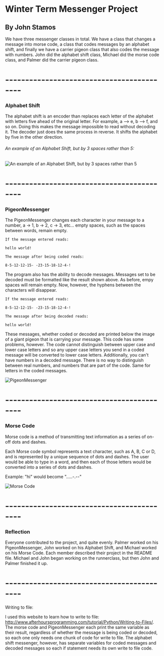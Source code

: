 # Winter Term Messenger Project

## By John Stamos

We have three messenger classes in total. We have a class that changes a message into morse code,
a class that codes messages by an alphabet shift, and finally we have a carrier pigeon class that
also codes the message with numbers. John did the alphabet shift class, Michael did the morse code
class, and Palmer did the carrier pigeon class.

# ------------------------------------------

### Alphabet Shift

The alphabet shift is an encoder than replaces each letter of the alphabet with letters five ahead
of the original letter. For example, a --> e, b --> f, and so on. Doing this makes the message impossible 
to read without decoding it. The decoder just does the same process in reverse. It shifts the alphabet 
by five in the other direction.

###### An example of an Alphabet Shift, but by 3 spaces rather than 5:

![An example of an Alphabet Shift, but by 3 spaces rather than 5](http://www.101computing.net/wp/wp-content/uploads/Caesar_substition_cipher-2.png)

# ------------------------------------------

### PigeonMessenger

The PigeonMessenger changes each character in your message to a number, a -> 1, b -> 2, c -> 3, etc... empty spaces,
such as the spaces between words, remain empty. 

	If the message entered reads: 

	hello world!

	The message after being coded reads:

	8-5-12-12-15- -23-15-18-12-4-!

The program also has the ability to decode messages. Messages set to be decoded must be formatted like the result shown above.
As before, empy spaces will remain empty. Now, however, the hyphens between the characters will disappear.

	If the message entered reads:

	8-5-12-12-15- -23-15-18-12-4-!

	The message after being decoded reads:

	hello world!

These messages, whether coded or decoded are printed below the image of a giant pigeon that is carrying your message.
This code has some problems, however. The code cannot distinguish between upper case and lower case letters and so any upper case letters you
send in a coded message will be converted to lower case letters. Additionally, you can't have numbers in a decoded message. There is no way to distinguish
between real numbers, and numbers that are part of the code. Same for letters in the coded messages. 

![PigeonMessenger](https://keeveneo.files.wordpress.com/2012/03/messenger-pigeon-low-res.jpg?w=560)

# ------------------------------------------

### Morse Code
Morse code is a method of transmitting text information as a series of on-off dots and dashes.

Each Morse code symbol represents a text character, such as A, B, C or D, and is represented by a unique sequence of dots and dashes. The user would be able to type in a word, and then each of those letters would be converted into a series of dots and dashes.

Example: "hi" would become ".....-.--"

![Morse Code](https://cdn.thinglink.me/api/image/891739369830875137/1240/10/scaletowidth)

# ------------------------------------------

### Reflection

Everyone contributed to the project, and quite evenly. Palmer worked on his PigeonMessenger, John worked on his Alphabet Shift, and Michael worked on his Morse Code. Each member described their project in the README file. Michael and John began working on the runnerclass, but then John and Palmer finished it up.

# ------------------------------------------

Writing to file:

I used this website to learn how to write to file: http://www.afterhoursprogramming.com/tutorial/Python/Writing-to-Files/. The morse code and PigeonMessenger each print the same variable as their result,
regardless of whether the message is being coded or decoded, so each one only needs one chunk of code for write to file. The alphabet
shift messenger, however, has separate variables for coded messages and decoded messages so each if statement needs its own write to file
code.
